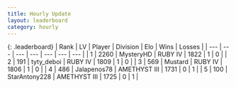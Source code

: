 ```yaml
---
title: Hourly Update
layout: leaderboard
category: hourly
---
```


{: .leaderboard}
| Rank | LV | Player | Division | Elo | Wins | Losses |
| --- | --- | --- | --- | --- | --- | --- |
| <span data-change="80">1</span> | 2260 | <span title="ID: 201876">MysteryHD</span> | RUBY IV | <span data-change="-303">1822</span> | <span data-change="-48">1</span> | <span data-change="-25">0</span> |
| <span data-change="103">2</span> | 191 | <span title="ID: 525729">tyty_deboi</span> | RUBY IV | <span data-change="-291">1809</span> | <span data-change="-80">1</span> | <span data-change="-68">0</span> |
| <span data-change="107">3</span> | 569 | <span title="ID: 611082">Mustard</span> | RUBY IV | <span data-change="-288">1806</span> | <span data-change="-257">1</span> | <span data-change="-212">0</span> |
| <span data-change="156">4</span> | 486 | <span title="ID: 164870">Jalapenos78</span> | AMETHYST III | <span data-change="-283">1731</span> | <span data-change="-364">0</span> | <span data-change="-411">1</span> |
| <span data-change="192">5</span> | 100 | <span title="ID: 753828">StarAntony228</span> | AMETHYST III | <span data-change="-275">1725</span> | <span data-change="-99">0</span> | <span data-change="-108">1</span> |